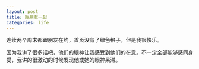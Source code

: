 ```yaml
---
layout: post
title: 跟朋友一起
categories: life
---
```


连续两个周末都跟朋友在约，首页没有了绿色格子，但是我很快乐。

因为我讲了很多话吧，他们的眼神让我感受到他们的在意。不一定全部能够感同身受，我讲的很激动的时候发现他或她的眼神呆滞。